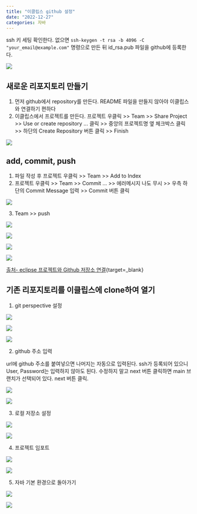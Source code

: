 ```yaml
---
title: "이클립스 github 설정"
date: "2022-12-27"
categories: 자바
---
```


ssh 키 세팅 확인한다. 없으면 `ssh-keygen -t rsa -b 4096 -C "your_email@example.com"` 명령으로 만든 뒤 id_rsa.pub 파일을 github에 등록한다.

![](images/2022-12-26-19-00-18.png)

## 새로운 리포지토리 만들기


1. 먼저 github에서 repository를 만든다. README 파일을 만들지 않아야 이클립스와 연결하기 편하다
2. 이클립스에서 프로젝트를 만든다. 프로젝트 우클릭 >> Team >> Share Project >> Use or create repository ... 클릭 >> 중앙의 프로젝트명 옆 체크박스 클릭 >> 하단의 Create Repository 버튼 클릭 >> Finish

![](images/2022-12-26-18-51-09.png)

## add, commit, push

1. 파일 작성 후 프로젝트 우클릭 >> Team >> Add to Index
2. 프로젝트 우클릭 >> Team >> Commit ... >> 에러메시지 나도 무시 >> 우측 하단의 Commit Message 입력 >> Commit 버튼 클릭

![](images/2022-12-26-18-55-15.png)

3. Team >> push 

![](images/2022-12-26-18-57-56.png)


![](images/2022-12-26-19-02-03.png)

![](images/2022-12-26-19-02-17.png)

![](images/2022-12-26-19-02-40.png)

[출처- eclipse 프로젝트와 Github 저장소 연결](https://youtu.be/Py8WRioG_ms?list=PLqaSEyuwXkSopmCFiv0v7seTIRN5rrEtP){target=_blank}

## 기존 리포지토리를 이클립스에 clone하여 열기

1. git perspective 설정

![](images/2022-12-27-17-25-22.png)

![](images/2022-12-27-17-26-35.png)

![](images/2022-12-27-17-27-41.png)

2. github 주소 입력

url에 github 주소를 붙여넣으면 나머지는 자동으로 입력된다. ssh가 등록되어 있으니 User, Password는 입력하지 않아도 된다. 수정하지 말고 next 버튼 클릭하면 main 브랜치가 선택되어 있다. next 버튼 클릭.

![](images/2022-12-27-17-29-39.png)

![](images/2022-12-27-17-30-37.png)

3. 로컬 저장소 설정


![](images/2022-12-27-17-58-22.png)

![](images/2022-12-27-18-12-30.png)


4. 프로젝트 임포트

![](images/2022-12-27-18-13-44.png)

![](images/2022-12-27-18-17-18.png)


5. 자바 기본 환경으로 돌아가기

![](images/2022-12-27-18-18-53.png)

![](images/2022-12-27-18-21-05.png)